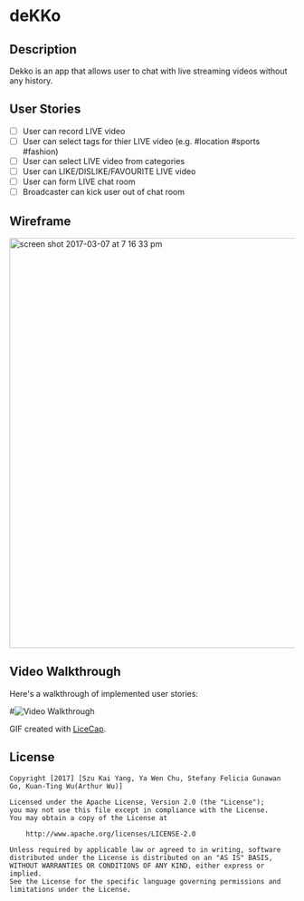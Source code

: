 # deKKo

## Description

Dekko is an app that allows user to chat with live streaming videos without any history.

## User Stories

- [ ] User can record LIVE video
- [ ] User can select tags for thier LIVE video (e.g. #location #sports #fashion)
- [ ] User can select LIVE video from categories
- [ ] User can LIKE/DISLIKE/FAVOURITE LIVE video
- [ ] User can form LIVE chat room
- [ ] Broadcaster can kick user out of chat room

## Wireframe

<img width="723" alt="screen shot 2017-03-07 at 7 16 33 pm" src="https://cloud.githubusercontent.com/assets/22183255/23684109/9b45913c-036a-11e7-8812-4d27d0f2e17f.png">



## Video Walkthrough 

Here's a walkthrough of implemented user stories:


#<img src='' title= 'Tumblr Walkthrough' width ='' alt='Video Walkthrough'/>



GIF created with [LiceCap](http://www.cockos.com/licecap/).

## License

    Copyright [2017] [Szu Kai Yang, Ya Wen Chu, Stefany Felicia Gunawan Go, Kuan-Ting Wu(Arthur Wu)]

    Licensed under the Apache License, Version 2.0 (the "License");
    you may not use this file except in compliance with the License.
    You may obtain a copy of the License at

        http://www.apache.org/licenses/LICENSE-2.0

    Unless required by applicable law or agreed to in writing, software
    distributed under the License is distributed on an "AS IS" BASIS,
    WITHOUT WARRANTIES OR CONDITIONS OF ANY KIND, either express or implied.
    See the License for the specific language governing permissions and
    limitations under the License.
